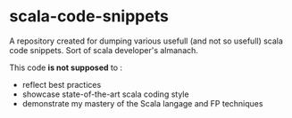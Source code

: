 scala-code-snippets
===================

A repository created for dumping various usefull (and not so usefull) scala code snippets. Sort of scala developer's almanach.

This code <b>is not supposed</b> to :
- reflect best practices
- showcase state-of-the-art scala coding style
- demonstrate my mastery of the Scala langage and FP techniques

